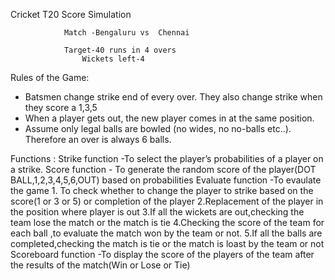Cricket T20 Score Simulation
			
				Match -Bengaluru vs  Chennai

				Target-40 runs in 4 overs
					Wickets left-4

Rules of the Game:
* Batsmen change strike end of every over. They also change strike when they score a 1,3,5 
* When a player gets out, the new player comes in at the same position. 
* Assume only legal balls are bowled (no wides, no no-balls etc..). Therefore an over is always 6 balls.
 

Functions :
Strike function 
      -To select the player’s probabilities of a player on a  strike.
Score function
      - To generate the random score of the player(DOT BALL,1,2,3,4,5,6,OUT)  based on probabilities
Evaluate function
      -To evaulate the game 
        1. To check whether to change the player to strike based on the score(1 or 3 or 5) or completion of the player
        2.Replacement of the player in the position where player is out
        3.If all the wickets are out,checking the team lose the match or the match is tie
        4.Checking the score of the team for each ball ,to evaluate the match won by the team or not.
        5.If all the balls are completed,checking the match is tie or the match is loast by the team or not
 Scoreboard function
        -To display the score of the players of the team after the results of the match(Win or Lose or Tie)
